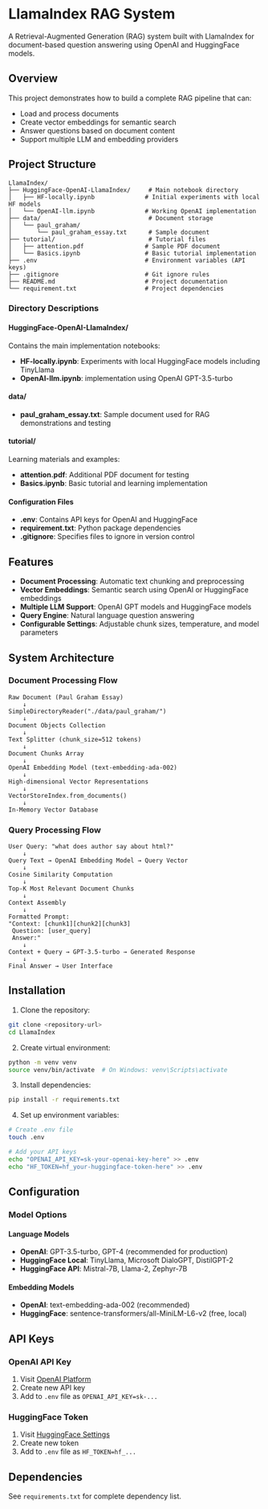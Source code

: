 # LlamaIndex RAG System

A Retrieval-Augmented Generation (RAG) system built with LlamaIndex for document-based question answering using OpenAI and HuggingFace models.

## Overview

This project demonstrates how to build a complete RAG pipeline that can:
- Load and process documents
- Create vector embeddings for semantic search
- Answer questions based on document content
- Support multiple LLM and embedding providers

## Project Structure

```
LlamaIndex/
├── HuggingFace-OpenAI-LlamaIndex/     # Main notebook directory
│   ├── HF-locally.ipynb              # Initial experiments with local HF models
│   └── OpenAI-llm.ipynb              # Working OpenAI implementation
├── data/                              # Document storage
│   └── paul_graham/
│       └── paul_graham_essay.txt      # Sample document
├── tutorial/                          # Tutorial files
│   ├── attention.pdf                 # Sample PDF document
│   └── Basics.ipynb                  # Basic tutorial implementation
├── .env                              # Environment variables (API keys)
├── .gitignore                        # Git ignore rules
├── README.md                         # Project documentation
└── requirement.txt                   # Project dependencies
```

### Directory Descriptions

#### HuggingFace-OpenAI-LlamaIndex/
Contains the main implementation notebooks:
- **HF-locally.ipynb**: Experiments with local HuggingFace models including TinyLlama
- **OpenAI-llm.ipynb**: implementation using OpenAI GPT-3.5-turbo

#### data/
- **paul_graham_essay.txt**: Sample document used for RAG demonstrations and testing

#### tutorial/
Learning materials and examples:
- **attention.pdf**: Additional PDF document for testing
- **Basics.ipynb**: Basic tutorial and learning implementation

#### Configuration Files
- **.env**: Contains API keys for OpenAI and HuggingFace
- **requirement.txt**: Python package dependencies
- **.gitignore**: Specifies files to ignore in version control


## Features

- **Document Processing**: Automatic text chunking and preprocessing
- **Vector Embeddings**: Semantic search using OpenAI or HuggingFace embeddings
- **Multiple LLM Support**: OpenAI GPT models and HuggingFace models
- **Query Engine**: Natural language question answering
- **Configurable Settings**: Adjustable chunk sizes, temperature, and model parameters

## System Architecture

### Document Processing Flow
```
Raw Document (Paul Graham Essay)
    ↓
SimpleDirectoryReader("./data/paul_graham/")
    ↓
Document Objects Collection
    ↓
Text Splitter (chunk_size=512 tokens)
    ↓
Document Chunks Array
    ↓
OpenAI Embedding Model (text-embedding-ada-002)
    ↓
High-dimensional Vector Representations
    ↓
VectorStoreIndex.from_documents()
    ↓
In-Memory Vector Database
```

### Query Processing Flow
```
User Query: "what does author say about html?"
    ↓
Query Text → OpenAI Embedding Model → Query Vector
    ↓
Cosine Similarity Computation
    ↓
Top-K Most Relevant Document Chunks
    ↓
Context Assembly
    ↓
Formatted Prompt:
"Context: [chunk1][chunk2][chunk3]
 Question: [user_query]
 Answer:"
    ↓
Context + Query → GPT-3.5-turbo → Generated Response
    ↓
Final Answer → User Interface
```

## Installation

1. Clone the repository:
```bash
git clone <repository-url>
cd LlamaIndex
```

2. Create virtual environment:
```bash
python -m venv venv
source venv/bin/activate  # On Windows: venv\Scripts\activate
```

3. Install dependencies:
```bash
pip install -r requirements.txt
```

4. Set up environment variables:
```bash
# Create .env file
touch .env

# Add your API keys
echo "OPENAI_API_KEY=sk-your-openai-key-here" >> .env
echo "HF_TOKEN=hf_your-huggingface-token-here" >> .env
```


## Configuration

### Model Options

#### Language Models
- **OpenAI**: GPT-3.5-turbo, GPT-4 (recommended for production)
- **HuggingFace Local**: TinyLlama, Microsoft DialoGPT, DistilGPT-2
- **HuggingFace API**: Mistral-7B, Llama-2, Zephyr-7B

#### Embedding Models
- **OpenAI**: text-embedding-ada-002 (recommended)
- **HuggingFace**: sentence-transformers/all-MiniLM-L6-v2 (free, local)


## API Keys

### OpenAI API Key
1. Visit [OpenAI Platform](https://platform.openai.com/account/api-keys)
2. Create new API key
3. Add to `.env` file as `OPENAI_API_KEY=sk-...`

### HuggingFace Token
1. Visit [HuggingFace Settings](https://huggingface.co/settings/tokens)
2. Create new token
3. Add to `.env` file as `HF_TOKEN=hf_...`




## Dependencies

See `requirements.txt` for complete dependency list.
